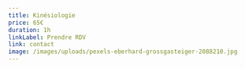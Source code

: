 ```yaml
---
title: Kinésiologie
price: 65€
duration: 1h
linkLabel: Prendre RDV
link: contact
image: /images/uploads/pexels-eberhard-grossgasteiger-2088210.jpg
---
```

